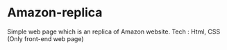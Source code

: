 # Amazon-replica
Simple web page which is an replica of Amazon website. Tech : Html, CSS (Only front-end web page)
